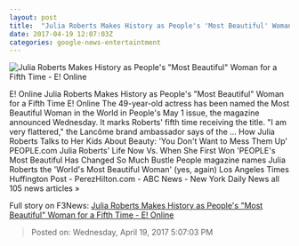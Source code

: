 ```yaml
---
layout: post
title:  "Julia Roberts Makes History as People's 'Most Beautiful' Woman for a Fifth Time - E! Online"
date: 2017-04-19 12:07:03Z
categories: google-news-entertaintment
---
```


![Julia Roberts Makes History as People's "Most Beautiful" Woman for a Fifth Time - E! Online](http://akns-images.eonline.com/eol_images/Entire_Site/2017319/rs_600x600-170419045658-600.julia-roberts-people-most-beautiful.41917.jpg?downsize=450:*&crop=450:350;left,top)

E! Online Julia Roberts Makes History as People's "Most Beautiful" Woman for a Fifth Time E! Online The 49-year-old actress has been named the Most Beautiful Woman in the World in People's May 1 issue, the magazine announced Wednesday. It marks Roberts' fifth time receiving the title. "I am very flattered," the Lancôme brand ambassador says of the ... How Julia Roberts Talks to Her Kids About Beauty: 'You Don't Want to Mess Them Up' PEOPLE.com Julia Roberts' Life Now Vs. When She First Won 'PEOPLE's Most Beautiful Has Changed So Much Bustle People magazine names Julia Roberts the 'World's Most Beautiful Woman' (yes, again) Los Angeles Times Huffington Post - PerezHilton.com - ABC News - New York Daily News all 105 news articles »


Full story on F3News: [Julia Roberts Makes History as People's "Most Beautiful" Woman for a Fifth Time - E! Online](http://www.f3nws.com/n/TeHHjF)

> Posted on: Wednesday, April 19, 2017 5:07:03 PM
